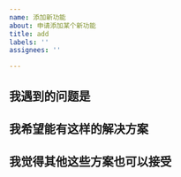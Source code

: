 ```yaml
---
name: 添加新功能
about: 申请添加某个新功能
title: add
labels: ''
assignees: ''

---
```


<!-- 
首先，十分欢迎你来给本项目开 Issue，在提交之前，请花时间阅读一下这个模板的内容，谢谢合作！
- issue 标题请写清 'add ' + 要添加的内容
-->

## 我遇到的问题是



## 我希望能有这样的解决方案



## 我觉得其他这些方案也可以接受
